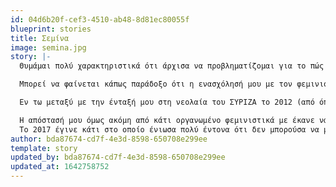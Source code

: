 ```yaml
---
id: 04d6b20f-cef3-4510-ab48-8d81ec80055f
blueprint: stories
title: Σεμίνα
image: semina.jpg
story: |-
  Θυμάμαι πολύ χαρακτηριστικά ότι άρχισα να προβληματίζομαι για το πώς είναι και πώς γίνονται τα πράγματα, να το πω έτσι, όταν ξεκίνησα να διεκδικώ, κι εγώ και η αδερφή μου, συγκεκριμένα πράγματα εντός του σπιτιού. Μέναμε με τους γονείς μας και αυτά είχαν να κάνουν με σεβασμό των κοινόχρηστων χώρων κοκ, συνεπώς στην αρχή έμοιαζε άφυλο, ως κατάσταση. Αλλά δεν ήταν- ο πατέρας μου φαίνεται να ήταν εκείνος που αγνοούσε ό,τι του λέγαμε, για το θέμα του καπνίσματος ας πούμε και το πώς δεν αντέχαμε άλλο να καπνίζει παντού και ασταμάτητα, χωρίς να αερίζει τον χώρο κοκ, ενώ η μητέρα μου, στις ίδιες εκκλήσεις από μέρους μας, προσαρμοζόταν και δεν έκανε σα να της ανήκουν τα πάντα και να μη χρειάζεται να δίνει λογαριασμό για τίποτα σε κανέναν. 

  Μπορεί να φαίνεται κάπως παράδοξο ότι η ενασχόλησή μου με τον φεμινισμό ξεκίνησε από την αντίσταση απέναντι στα παραπάνω, σε συνθήκες όπως πχ το κάπνισμα, και δεν είναι ακριβώς έτσι, αλλά σημαντικό μέρος του ποια είμαι και πώς εξελίχθηκα- αυτά τα γεγονότα ήταν που πυροδότησαν το να υπερασπιστώ πρώτη φορά αυτό που πιστεύω, για πράγματα που είχαν να κάνουν με τις καθημερινές μου συνθήκες, και αποτέλεσαν και την αρχή για τη γενικότερη πολιτικοποίησή μου και ένταξή μου μετέπειτα και στην Αριστερά. Ήταν αρκετό καιρό μετά, όταν ήμουν στο πανεπιστήμιο, που άρχισα να εντάσσω τη δυναμική μεταξύ των γονιών μου σε αυτό που εννοούμε με τον όρο "απλήρωτη οικιακή εργασία", με τη μητέρα μου να κάνει κυριολεκτικά όλες τις δουλειές του σπιτιού και τον πατέρα μου απλά να παίρνει, να παίρνει, να παίρνει- μπορεί να φανεί υπερβολή να πω ότι δεν προσέφερε με κανέναν άλλον τρόπο πέρα από ότι έφερνε τα λεφτά στο σπίτι (για να γίνω ακριβής, δεν τα έφερνε καν ο ίδιος, αλλά οι υπάλληλοι του μαγαζιού του στο οποίο ο ίδιος ποτέ δεν πατούσε για να εργαστεί), αλλά ναι κι όμως, δεν κουνούσε το δάχτυλό του. Με τον καιρό άρχισα να μπορώ να εντάσσω αυτό που έβλεπα να συμβαίνει στο σπίτι και σε κοινωνικό πλαίσιο και να καταλαβαίνω ότι ναι, εδώ δεν μπορούμε να μιλάμε για ισότητα και τα βάρη είναι αρκετά διαφορετικά κατανεμημένα στην καθημερινή ζωή. Ειδικά σε περιστάσεις που η αδερφή μου είχε πια φύγει για σπουδές στην επαρχία και η μητέρα μου δεν ήταν εκεί παρούσα για τον άλφα ή βήτα λόγο, ο πατέρας μου στράφηκε σε μένα για να τον εξυπηρετήσω, να του φέρω το φαγητό ζεστό μπροστά του, να το ετοιμάσω εγώ κοκ, με έναν τρόπο αυτόματο, θεωρώντας δεδομένο ότι κάποια γυναίκα της οικογένειας θα του τα έχει όλα έτοιμα. Σε αυτά τα περιστατικά τσακωνόμασταν και έπειτα δε μιλούσαμε για μήνες, ούτε κουβέντα, ήταν στην ουσία οι πρώτες φορές που χρειάστηκε να πω τόσο ηχηρά "όχι", και άρχιζα τότε να αντιλαμβάνομαι πόσο δύσκολο είναι να το κάνεις αυτό ως γυναίκα, τη φαινομενικά απλή πράξη του να πεις "όχι".

  Εν τω μεταξύ με την ένταξή μου στη νεολαία του ΣΥΡΙΖΑ το 2012 (από όπου έφυγα το '15), άρχισαν να μου γίνονται φανερές ανοιχτές ή πιο κρυφές σεξιστικές συμπεριφορές, και αφελής όπως ήμουν με σόκαρε διπλά που τις έβλεπα να εκδηλώνονται από αριστερούς άνδρες και όχι δεξιούς ή φασίστες, τους οποίους είχα κάπως βολικά "τακτοποιήσει" στο μυαλό μου ως εκείνους που φέρουν τέτοιες ιδέες, και άρα που θα έχουν αντίστοιχες συμπεριφορές. Όχι πολύ αργότερα η απομυθοποίηση αυτή θα ερχόταν και για τον αναρχικό χώρο, φυσικά. Αυτό αποτέλεσε μια αφύπνιση που με έκανε συνεχώς να νιώθω ότι η οργάνωση στην οποία ήμουν με περιόριζε στο τι μπορώ να συζητήσω, στο πώς μπορώ να δράσω και κυριότερα, στο αν και πώς μπορώ να διαμορφώσω συνδέσεις με σημασία και δυνατότητα να μοιραστώ πράγματα πιο δύσκολα, πιθανώς προσωπικά μα και τόσο πολιτικά συνάμα, πράγματα που έβλεπα από φιλικές κουβέντες ότι απασχολούσαν πάρα πολύ τις φίλες μου και τις γνωστές μου, και που αφορούσε το πώς είχαμε πιεστεί στις σχέσεις μας από τα αγόρια μας, στο πώς προσπαθούσαμε σχεδόν σε μόνιμη βάση να κάνουμε διαχείρισητων καταστάσεων ώστε να μην πληγώνουμε τους άνδρες αλλά να στεκόμαστε συνεπείς ως προς τα όριά μας κοκ. Μία συνεχής προσπάθεια.

  Η απόστασή μου όμως ακόμη από κάτι οργανωμένο φεμινιστικά με έκανε να νιώθω απομακρυσμένη από μία τέτοιου τύπου σύνδεση, όπου η καταπίεσή μας γίνεται να τεθεί στο τραπέζι άνετα.
  Το 2017 έγινε κάτι στο οποίο ένιωσα πολύ έντονα ότι δεν μπορούσα να μείνω απλή παρατηρήτρια, ούτε να πηγαίνω στις πορείες που θα διοργανώνονταν για αυτό ως περαστική: ήταν ο ομαδικός βιασμός στην Ξάνθη, και ήταν η αφορμή να παρευρεθώ επιτέλους, τόσον καιρό αφότου προσπαθούσα να το πάρω απόφαση, σε φεμινιστική συνέλευση. Ασχολήθηκα ιδιαίτερα με εκείνη την υπόθεση, για την οποία είχαμε πληροφορίες από την Ξάνθη για το τι ακριβώς γινόταν σε αυτό το δικαστήριο, και θυμάμαι κατά τη διάρκεια της πρώτης μου εκείνης συνέλευσης να έχω ανατριχιάσει πλήρως, να αισθάνομαι ότι θέλω να βάλω όλη μου την ενέργεια στην ανατροπή μίας τόσο βαθιάς ανισότητας. Μετά  έγραψα μαζί με άλλες κείμενο για την Ξάνθη και η αίσθηση αυτή της πραγματικής συμβολής στο θέμα της έμφυλης βίας ήταν ό,τι πολυτιμότερο, έδινε ανάσα να μαι μαζί με άλλες που θεωρούν τα ίδια και παρόμοια ζητήματα με μένα δεδομένα και αποφάσιζαν να αγωνιστούν. Η καταπολέμηση του εσωτερικευμένου μισογυνισμού άρχισε να γίνεται και αυτή στοίχημα κάποια στιγμή, η διαδρομή μόνο εύκολη δεν είναι, αλλά δεν μπορεί παρά να είναι αυτή για μένα, προσωπικά και πολιτικά, συνεχίζω να νιώθω.
author: bda87674-cd7f-4e3d-8598-650708e299ee
template: story
updated_by: bda87674-cd7f-4e3d-8598-650708e299ee
updated_at: 1642758752
---
```

